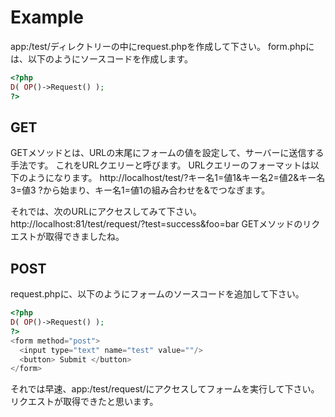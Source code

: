 # Example

app:/test/ディレクトリーの中にrequest.phpを作成して下さい。
form.phpには、以下のようにソースコードを作成します。

```php
<?php
D( OP()->Request() );
?>
```

## GET

GETメソッドとは、URLの末尾にフォームの値を設定して、サーバーに送信する手法です。
これをURLクエリーと呼びます。
URLクエリーのフォーマットは以下のようになります。
http://localhost/test/?キー名1=値1&キー名2=値2&キー名3=値3
?から始まり、キー名1=値1の組み合わせを&でつなぎます。

それでは、次のURLにアクセスしてみて下さい。http://localhost:81/test/request/?test=success&foo=bar
GETメソッドのリクエストが取得できましたね。

## POST

request.phpに、以下のようにフォームのソースコードを追加して下さい。

```php
<?php
D( OP()->Request() );
?>
<form method="post">
  <input type="text" name="test" value=""/>
  <button> Submit </button>
</form>
```

それでは早速、app:/test/request/にアクセスしてフォームを実行して下さい。
リクエストが取得できたと思います。
